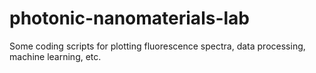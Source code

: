 # photonic-nanomaterials-lab

Some coding scripts for plotting fluorescence spectra, data processing, machine learning, etc.